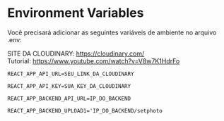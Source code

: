 
# Environment Variables

Você precisará adicionar as seguintes variáveis de ambiente no arquivo .env:

SITE DA CLOUDINARY: https://cloudinary.com/ \
Tutorial: https://www.youtube.com/watch?v=V8w7K1HdrFo

`REACT_APP_API_URL=SEU_LINK_DA_CLOUDINARY`

`REACT_APP_API_KEY=SUA_KEY_DA_CLOUDINARY`

`REACT_APP_BACKEND_API_URL=IP_DO_BACKEND`

`REACT_APP_BACKEND_UPLOAD1='IP_DO_BACKEND/setphoto`
